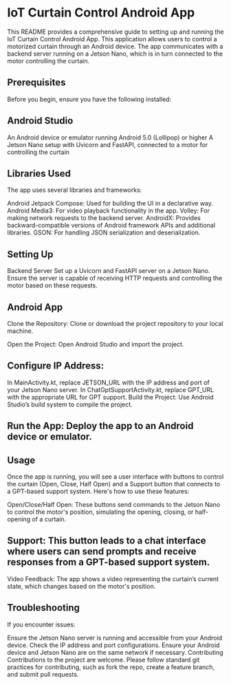 # IoT Curtain Control Android App

This README provides a comprehensive guide to setting up and running the IoT Curtain Control Android App. This application allows users to control a motorized curtain through an Android device. The app communicates with a backend server running on a Jetson Nano, which is in turn connected to the motor controlling the curtain.

## Prerequisites

Before you begin, ensure you have the following installed:

## Android Studio

An Android device or emulator running Android 5.0 (Lollipop) or higher
A Jetson Nano setup with Uvicorn and FastAPI, connected to a motor for controlling the curtain

## Libraries Used

The app uses several libraries and frameworks:

Android Jetpack Compose: Used for building the UI in a declarative way.
Android Media3: For video playback functionality in the app.
Volley: For making network requests to the backend server.
AndroidX: Provides backward-compatible versions of Android framework APIs and additional libraries.
GSON: For handling JSON serialization and deserialization.

## Setting Up

Backend Server
Set up a Uvicorn and FastAPI server on a Jetson Nano.
Ensure the server is capable of receiving HTTP requests and controlling the motor based on these requests.

## Android App

Clone the Repository: Clone or download the project repository to your local machine.

Open the Project: Open Android Studio and import the project.

## Configure IP Address:

In MainActivity.kt, replace JETSON_URL with the IP address and port of your Jetson Nano server.
In ChatGptSupportActivity.kt, replace GPT_URL with the appropriate URL for GPT support.
Build the Project: Use Android Studio’s build system to compile the project.

## Run the App: Deploy the app to an Android device or emulator.

## Usage

Once the app is running, you will see a user interface with buttons to control the curtain (Open, Close, Half Open) and a Support button that connects to a GPT-based support system. Here's how to use these features:

Open/Close/Half Open: These buttons send commands to the Jetson Nano to control the motor's position, simulating the opening, closing, or half-opening of a curtain.

## Support: This button leads to a chat interface where users can send prompts and receive responses from a GPT-based support system.

Video Feedback: The app shows a video representing the curtain’s current state, which changes based on the motor's position.

## Troubleshooting

If you encounter issues:

Ensure the Jetson Nano server is running and accessible from your Android device.
Check the IP address and port configurations.
Ensure your Android device and Jetson Nano are on the same network if necessary.
Contributing
Contributions to the project are welcome. Please follow standard git practices for contributing, such as fork the repo, create a feature branch, and submit pull requests.
